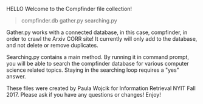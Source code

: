 HELLO
Welcome to the Compfinder file collection!
>compfinder.db
>gather.py
>searching.py

Gather.py works with a connected database, in this case, compfinder, in order to crawl the 
Arxiv CORR site! It currently will only add to the database, and not delete or remove duplicates.

Searching.py contains a main method. By running it in command prompt, you will be able
to search the compfinder database for various computer science related topics. Staying in the 
searching loop requires a "yes" answer.

These files were created by Paula Wojcik for Information Retrieval NYIT Fall 2017.
Please ask if you have any questions or changes!
Enjoy!
